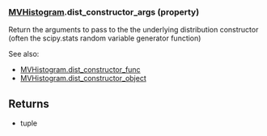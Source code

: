 ### [MVHistogram](MVHistogram.md).dist_constructor_args (property)




Return the arguments to pass to the the underlying distribution
constructor (often the scipy.stats random variable generator function)

See also:

* [MVHistogram.dist_constructor_func](MVHistogram.dist_constructor_func.md)
* [MVHistogram.dist_constructor_object](MVHistogram.dist_constructor_object.md)

Returns
-------
* tuple

